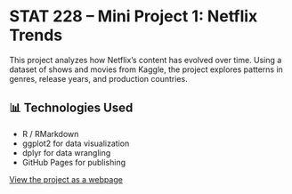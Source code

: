 # STAT 228 – Mini Project 1: Netflix Trends

This project analyzes how Netflix’s content has evolved over time. Using a dataset of shows and movies from Kaggle, the project explores patterns in genres, release years, and production countries.

## 📊 Technologies Used
- R / RMarkdown
- ggplot2 for data visualization
- dplyr for data wrangling
- GitHub Pages for publishing

[View the project as a webpage](https://github.com/yerkezhanmed/STAT-228-project1/blob/main/mini_project.html)


